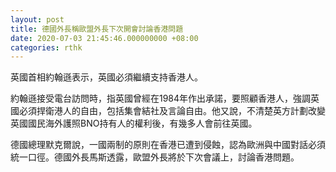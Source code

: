```yaml
---
layout: post
title: 德國外長稱歐盟外長下次開會討論香港問題
date: 2020-07-03 21:45:46.000000000 +08:00
categories: rthk
---
```


英國首相約翰遜表示，英國必須繼續支持香港人。

約翰遜接受電台訪問時，指英國曾經在1984年作出承諾，要照顧香港人，強調英國必須捍衛港人的自由，包括集會結社及言論自由。他又說，不清楚英方計劃改變英國國民海外護照BNO持有人的權利後，有幾多人會前往英國。

德國總理默克爾說，一國兩制的原則在香港已遭到侵蝕，認為歐洲與中國對話必須統一口徑。德國外長馬斯透露，歐盟外長將於下次會議上，討論香港問題。
